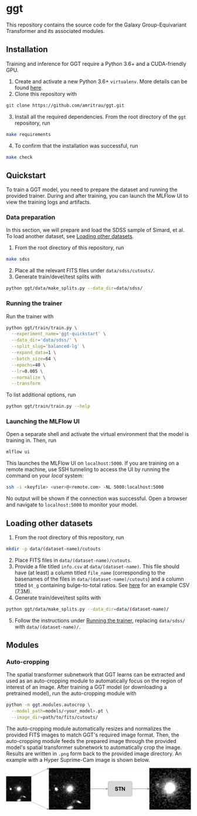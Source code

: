 ggt
===
This repository contains the source code for the Galaxy Group-Equivariant Transformer and its associated modules.

## Installation
Training and inference for GGT require a Python 3.6+ and a CUDA-friendly GPU.

1. Create and activate a new Python 3.6+ `virtualenv`. More details can be found [here](https://docs.python.org/3/library/venv.html).
2. Clone this repository with
```bash
git clone https://github.com/amritrau/ggt.git
```
3. Install all the required dependencies. From the root directory of the `ggt` repository, run
```bash
make requirements
```
4. To confirm that the installation was successful, run
```bash
make check
```

## Quickstart
To train a GGT model, you need to prepare the dataset and running the provided trainer. During and after training, you can launch the MLFlow UI to view the training logs and artifacts.

### Data preparation
In this section, we will prepare and load the SDSS sample of Simard, et al. To load another dataset, see [Loading other datasets](#loading-other-datasets).

1. From the root directory of this repository, run
```bash
make sdss
```
2. Place all the relevant FITS files under `data/sdss/cutouts/`.
3. Generate train/devel/test splits with
```bash
python ggt/data/make_splits.py --data_dir=data/sdss/
```

### Running the trainer
Run the trainer with
```bash
python ggt/train/train.py \
  --experiment_name='ggt-quickstart' \
  --data_dir='data/sdss/' \
  --split_slug='balanced-lg' \
  --expand_data=1 \
  --batch_size=64 \
  --epochs=40 \
  --lr=0.005 \
  --normalize \
  --transform
```
To list additional options, run
```bash
python ggt/train/train.py --help
```

### Launching the MLFlow UI
Open a separate shell and activate the virtual environment that the model is training in. Then, run
```bash
mlflow ui
```

This launches the MLFlow UI on `localhost:5000`. If you are training on a remote machine, use SSH tunneling to access the UI by running the command on your _local_ system:
```bash
ssh -i <keyfile> <user>@<remote.com> -NL 5000:localhost:5000
```
No output will be shown if the connection was successful. Open a browser and navigate to `localhost:5000` to monitor your model.

## Loading other datasets
1. From the root directory of this repository, run
```bash
mkdir -p data/(dataset-name)/cutouts
```
2. Place FITS files in `data/(dataset-name)/cutouts`.
3. Provide a file titled `info.csv` at `data/(dataset-name)`. This file should have (at least) a column titled `file_name` (corresponding to the basenames of the files in `data/(dataset-name)/cutouts`) and a column titled `bt_g` containing bulge-to-total ratios. See [here](http://amritrau.github.io/assets/data/info.csv) for an example CSV (7.3M).
4. Generate train/devel/test splits with
```bash
python ggt/data/make_splits.py --data_dir=data/(dataset-name)/
```
5. Follow the instructions under [Running the trainer](#running-the-trainer), replacing `data/sdss/` with `data/(dataset-name)/`.

## Modules
### Auto-cropping
The spatial transformer subnetwork that GGT learns can be extracted and used as an auto-cropping module to automatically focus on the region of interest of an image. After training a GGT model (or downloading a pretrained model), run the auto-cropping module with
```bash
python -m ggt.modules.autocrop \
  --model_path=models/<your_model>.pt \
  --image_dir=path/to/fits/cutouts/
```

The auto-cropping module automatically resizes and normalizes the provided FITS images to match GGT's required image format. Then, the auto-cropping module feeds the prepared image through the provided model's spatial transformer subnetwork to automatically crop the image. Results are written in `.png` form back to the provided image directory. An example with a Hyper Suprime-Cam image is shown below.


![Auto-cropping](/docs/assets/stn_figure.png)

